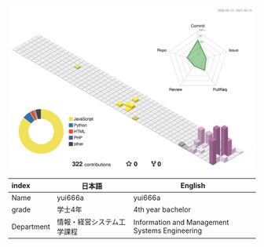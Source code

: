 ![](./profile-3d-contrib/profile-season-animate.svg)
<!-- profile-green-animate.svg
参照：　https://qiita.com/yoshi389111/items/4471c7a73f785fed4615
-->

| index | 日本語 | English |
| :-- | -- | -- |
| Name | yui666a | yui666a |
grade | 学士4年 | 4th year bachelor 
Department | 情報・経営システム工学課程　| Information and Management Systems Engineering

<!--
**yui666a/yui666a** is a ✨ _special_ ✨ repository because its `README.md` (this file) appears on your GitHub profile.

Here are some ideas to get you started:

- 🔭 I’m currently working on ...
- 🌱 I’m currently learning ...
- 👯 I’m looking to collaborate on ...
- 🤔 I’m looking for help with ...
- 💬 Ask me about ...
- 📫 How to reach me: ...
- 😄 Pronouns: ...
- ⚡ Fun fact: ...
-->

